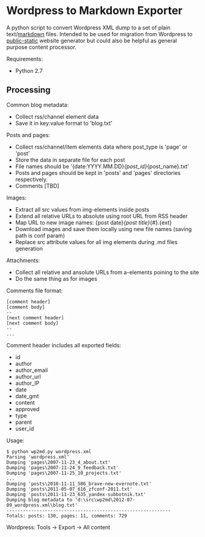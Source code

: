 # Wordpress to Markdown Exporter

A python script to convert Wordpress XML dump to a set of plain text/[markdown](http://daringfireball.net/projects/markdown) files. Intended to be used for migration from Wordpress to [public-static](http://github.com/dreikanter/public-static) website generator but could also be helpful as general purpose content processor.

Requirements:

* Python 2.7

## Processing

Common blog metadata:

* Collect rss/channel element data
* Save it in key:value format to 'blog.txt'

Posts and pages:

* Collect rss/channel/item elements data where post_type is 'page' or 'post'
* Store the data in separate file for each post
* File names should be '{date:YYYY.MM.DD}_{post_id}_{post_name}.txt'
* Posts and pages should be kept in 'posts' and 'pages' directories respectively.
* Comments [TBD]

Images:

* Extract all src values from img-elements inside posts
* Extend all relative URLs to absolute using root URL from RSS header
* Map URL to new image names: {post date}_{post title}_{#}.{ext}
* Download images and save them locally using new file names (saving path is conf param)
* Replace src attribute values for all img elements during .md files generation

Attachments:

* Collect all relative and ansolute URLs from a-elements poining to the site
* Do the same thing as for images

Comments file format:

```
[comment header]
[comment body]
--
[next comment header]
[next comment body]
--
...
```

Comment header includes all exported fields:

* id
* author
* author_email
* author_url
* author_IP
* date
* date_gmt
* content
* approved
* type
* parent
* user_id


Usage:

```
$ python wp2md.py wordpress.xml
Parsing 'wordpress.xml'
Dumping 'pages\2007-11-23_4_about.txt'
Dumping 'pages\2007-11-24_9_feedback.txt'
Dumping 'pages\2007-11-25_10_projects.txt'
...
Dumping 'posts\2010-11-11_586_brave-new-evernote.txt'
Dumping 'posts\2011-05-07_616_zfconf-2011.txt'
Dumping 'posts\2011-11-23_635_yandex-subbotnik.txt'
Dumping blog metadata to 'd:\src\wp2md\2012-07-09_wordpress.xml\blog.txt'
------------------------------------------------------------
Totals: posts: 130, pages: 11, comments: 729
```


Wordpress: Tools → Export → All content
